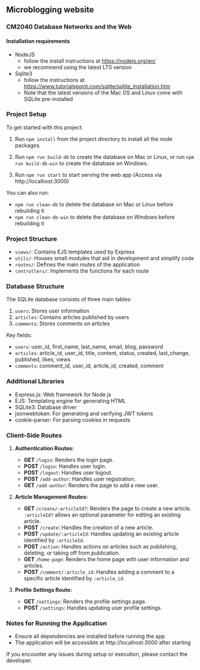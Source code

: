 ##  Microblogging website ##
### CM2040 Database Networks and the Web ###

#### Installation requirements ####

* NodeJS 
    - follow the install instructions at https://nodejs.org/en/
    - we recommend using the latest LTS version
* Sqlite3 
    - follow the instructions at https://www.tutorialspoint.com/sqlite/sqlite_installation.htm 
    - Note that the latest versions of the Mac OS and Linux come with SQLite pre-installed

### Project Setup ###

To get started with this project:

1. Run `npm install` from the project directory to install all the node packages.

2. Run `npm run build-db` to create the database on Mac or Linux, 
   or run `npm run build-db-win` to create the database on Windows.

3. Run `npm run start` to start serving the web app (Access via http://localhost:3000)

You can also run: 
- `npm run clean-db` to delete the database on Mac or Linux before rebuilding it
- `npm run clean-db-win` to delete the database on Windows before rebuilding it


### Project Structure ###

- `views/`: Contains EJS templates used by Express
- `utils/`: Houses small modules that aid in development and simplify code
- `routes/`: Defines the main routes of the application
- `controllers/`: Implements the functions for each route

### Database Structure ###

The SQLite database consists of three main tables:

1. `users`: Stores user information
2. `articles`: Contains articles published by users
3. `comments`: Stores comments on articles

Key fields:
- `users`: user_id, first_name, last_name, email, blog, password
- `articles`: article_id, user_id, title, content, status, created, last_change, published, likes, views
- `comments`: comment_id, user_id, article_id, created, comment

### Additional Libraries ###

- Express.js: Web framework for Node.js
- EJS: Templating engine for generating HTML
- SQLite3: Database driver
- jsonwebtoken: For generating and verifying JWT tokens
- cookie-parser: For parsing cookies in requests

### Client-Side Routes

1. **Authentication Routes:**
   * **GET** `/login`: Renders the login page.
   * **POST** `/login`: Handles user login.
   * **POST** `/logout`: Handles user logout.
   * **POST** `/add-author`: Handles user registration.
   * **GET** `/add-author`: Renders the page to add a new user.

2. **Article Management Routes:**
   * **GET** `/create/:articleId?`: Renders the page to create a new article. `:articleId?` allows an optional parameter for editing an existing article.
   * **POST** `/create`: Handles the creation of a new article.
   * **POST** `/update/:articleId`: Handles updating an existing article identified by `:articleId`.
   * **POST** `/action`: Handles actions on articles such as publishing, deleting, or taking off from publication.
   * **GET** `/home-page`: Renders the home page with user information and articles.
   * **POST** `/comment/:article_id`: Handles adding a comment to a specific article identified by `:article_id`.

3. **Profile Settings Route:**
   * **GET** `/settings`: Renders the profile settings page.
   * **POST** `/settings`: Handles updating user profile settings.


### Notes for Running the Application ###

- Ensure all dependencies are installed before running the app
- The application will be accessible at http://localhost:3000 after starting

If you encounter any issues during setup or execution, please contact the developer.
